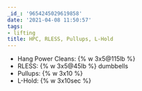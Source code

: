 ```yaml
---
_id_: '9654245029619858'
date: '2021-04-08 11:50:57'
tags:
- lifting
title: HPC, RLESS, Pullups, L-Hold
---
```


- Hang Power Cleans: {% w 3x5@115lb %}
- RLESS: {% w 3x5@45lb %} dumbbells
- Pullups: {% w 3x10 %}
- L-Hold: {% w 3x10sec %}

